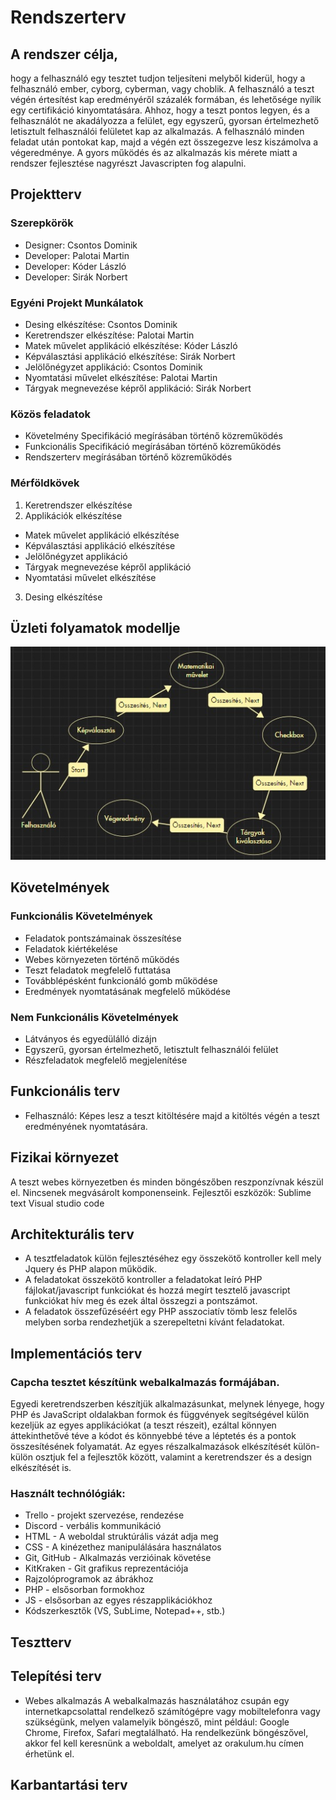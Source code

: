 # Rendszerterv
## A rendszer célja,
hogy a felhasználó egy tesztet tudjon teljesíteni melyből kiderül, hogy a felhasználó ember, cyborg, cyberman, vagy choblik. A felhasználó a teszt végén értesítést kap eredményéről százalék formában, és lehetősége nyílik egy certifikáció kinyomtatására. Ahhoz, hogy a teszt pontos legyen, és a felhasználót ne akadályozza a felület, egy egyszerű, gyorsan értelmezhető letisztult felhasználói felületet kap az alkalmazás. A felhasználó minden feladat után pontokat kap, majd a végén ezt összegezve lesz kiszámolva a végeredménye. A gyors működés és az alkalmazás kis mérete miatt a rendszer fejlesztése nagyrészt Javascripten fog alapulni.

## Projektterv
### Szerepkörök
- Designer: Csontos Dominik
- Developer: Palotai Martin
- Developer: Kóder László
- Developer: Sirák Norbert

### Egyéni Projekt Munkálatok
- Desing elkészítése: Csontos Dominik
- Keretrendszer elkészítése: Palotai Martin
- Matek művelet applikáció elkészítése: Kóder László
- Képválasztási applikáció elkészítése: Sirák Norbert
- Jelölőnégyzet applikáció: Csontos Dominik
- Nyomtatási művelet elkészítése: Palotai Martin
- Tárgyak megnevezése képről applikáció: Sirák Norbert

### Közös feladatok
- Követelmény Specifikáció megírásában történő közreműködés
- Funkcionális Specifikáció megírásában történő közreműködés
- Rendszerterv megírásában történő közreműködés

### Mérföldkövek
1. Keretrendszer elkészítése
2. Applikációk elkészítése
- Matek művelet applikáció elkészítése
- Képválasztási applikáció elkészítése
- Jelölőnégyzet applikáció
- Tárgyak megnevezése képről applikáció
- Nyomtatási művelet elkészítése
3. Desing elkészítése

## Üzleti folyamatok modellje
![Üzleti folyamatok modellje](uzleti_modell.jpg)

## Követelmények
### Funkcionális Követelmények
- Feladatok pontszámainak összesítése
- Feladatok kiértékelése
- Webes környezeten történő működés
- Teszt feladatok megfelelő futtatása
- Továbblépésként funkcionáló gomb működése
- Eredmények nyomtatásának megfelelő működése

### Nem Funkcionális Követelmények
- Látványos és egyedülálló dizájn
- Egyszerű, gyorsan értelmezhető, letisztult felhasználói felület
- Részfeladatok megfelelő megjelenítése

## Funkcionális terv
- Felhasználó: Képes lesz a teszt kitöltésére majd a kitöltés végén a teszt eredményének nyomtatására.

## Fizikai környezet
A teszt webes környezetben és minden böngészőben reszponzívnak készül el.
Nincsenek megvásárolt komponenseink.
Fejlesztői eszközök:
    Sublime text
    Visual studio code

## Architekturális terv
- A tesztfeladatok külön fejlesztéséhez egy összekötő kontroller kell mely Jquery és PHP alapon működik.
- A feladatokat összekötő kontroller a feladatokat leíró PHP fájlokat/javascript funkciókat és hozzá megírt tesztelő javascript funkciókat hív meg és ezek által összegzi a pontszámot.
- A feladatok összefűzéséért egy PHP asszociatív tömb lesz felelős melyben sorba rendezhetjük a szerepeltetni kívánt feladatokat.

## Implementációs terv
### Capcha tesztet készítünk webalkalmazás formájában.
Egyedi keretrendszerben készítjük alkalmazásunkat, melynek lényege,
hogy PHP és JavaScript oldalakban formok és függvények segítségével
külön kezeljük az egyes applikációkat (a teszt részeit), ezáltal
könnyen áttekinthetővé téve a kódot és könnyebbé téve a léptetés és
a pontok összesítésének folyamatát.
Az egyes részalkalmazások elkészítését külön-külön osztjuk fel 
a fejlesztők között, valamint a keretrendszer és a design
elkészítését is.

### Használt technólógiák:
- Trello - projekt szervezése, rendezése
- Discord - verbális kommunikáció
- HTML - A weboldal struktúrális vázát adja meg
- CSS - A kinézethez manipulálására használatos
- Git, GitHub - Alkalmazás verzióinak követése
- KitKraken - Git grafikus reprezentációja
- Rajzolóprogramok az ábrákhoz
- PHP - elsősorban formokhoz
- JS - elsősorban az egyes részapplikációkhoz
- Kódszerkesztők (VS, SubLime, Notepad++, stb.)

## Tesztterv

## Telepítési terv
- Webes alkalmazás
A webalkalmazás használatához csupán egy internetkapcsolattal rendelkező számítógépre vagy mobiltelefonra vagy szükségünk, melyen
valamelyik böngésző, mint például: Google Chrome, Firefox, Safari megtalálható.
Ha rendelkezünk böngészővel, akkor fel kell keresnünk a weboldalt, amelyet az orakulum.hu címen érhetünk el.

## Karbantartási terv